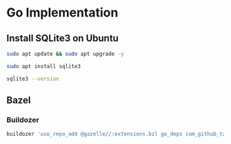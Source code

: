 # Go Implementation

## Install SQLite3 on Ubuntu

```sh
sudo apt update && sudo apt upgrade -y
```

```sh
sudo apt install sqlite3
```

```sh
sqlite3 --version
```

## Bazel

### Buildozer

```sh
buildozer 'use_repo_add @gazelle//:extensions.bzl go_deps com_github_tailscale_sqlite' //MODULE.bazel:all
```
